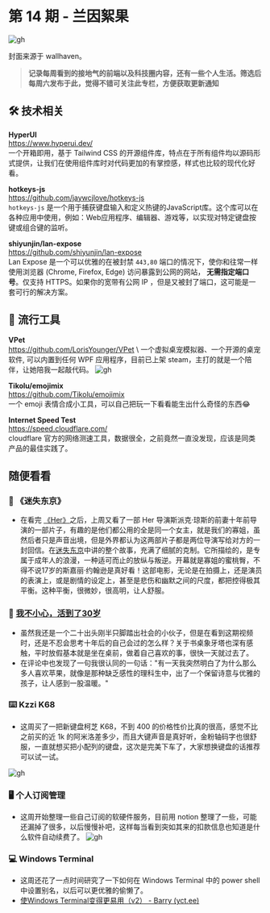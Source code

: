 # 第 14 期 - 兰因絮果
![gh](https://cdn.yct.ee/gh/BarryYangi/ObsStaticData@main/obsidian/1692405999000oqz38n.jpg)

封面来源于 wallhaven。

>**记录每周看到的接地气的前端以及科技圈内容，还有一些个人生活。筛选后每周六发布于此，觉得不错可关注此专栏，方便获取更新通知**

## 🛠️ 技术相关
**HyperUI** \
https://www.hyperui.dev/ \
一个开箱即用，基于 Tailwind CSS 的开源组件库，特点在于所有组件均以源码形式提供，让我们在使用组件库时对代码更加的有掌控感，样式也比较的现代化好看。

**hotkeys-js** \
https://github.com/jaywcjlove/hotkeys-js \
`hotkeys-js` 是一个用于捕获键盘输入和定义热键的JavaScript库。这个库可以在各种应用中使用，例如：Web应用程序、编辑器、游戏等，以实现对特定键盘按键或组合键的监听。

**shiyunjin/lan-expose** \
https://github.com/shiyunjin/lan-expose \
Lan Expose 是一个可以优雅的在被封禁 `443,80` 端口的情况下，使你和往常一样使用浏览器 (Chrome, Firefox, Edge) 访问暴露到公网的网站， **无需指定端口号**。仅支持 HTTPS。如果你的宽带有公网 IP ，但是又被封了端口，这可能是一套可行的解决方案。

## 🧰 流行工具
**VPet** \
https://github.com/LorisYounger/VPet \ 
一个虚拟桌宠模拟器、一个开源的桌宠软件, 可以内置到任何 WPF 应用程序，目前已上架 steam，主打的就是一个陪伴，让她陪我一起敲代码。
![gh](https://cdn.jsdelivr.net/gh/BarryYangi/ObsStaticData@main/obsidian/1692411099000o5c8oi.gif)

**Tikolu/emojimix** \
https://github.com/Tikolu/emojimix \
一个 emoji 表情合成小工具，可以自己把玩一下看看能生出什么奇怪的东西😂

**Internet Speed Test** \
https://speed.cloudflare.com/ \
cloudflare 官方的网络测速工具，数据很全，之前竟然一直没发现，应该是同类产品的最佳实践了。

## 随便看看
### 🎥 《迷失东京》
- 在看完 [《Her》](https://neodb.social/movie/0LlndMsSi8vopNBGKyH3Yv)之后，上周又看了一部 Her 导演斯派克·琼斯的前妻十年前导演的一部片子，有趣的是他们都公用的全是同一个女主，就是我们的寡姐，虽然后者只是声音出境，但是外界都认为这两部片子都是两位导演写给对方的一封回信。在[迷失东京](https://neodb.social/movie/1aHO7VXT2muOnrSktHvexB)中讲的整个故事，充满了细腻的克制。它所描绘的，是专属于成年人的浪漫，一种适可而止的放纵与叛逆。开幕就是寡姐的蜜桃臀，不得不说17岁的斯嘉丽·约翰逊是真好看！这部电影，无论是在拍摄上，还是演员的表演上，或是剧情的设定上，甚至是悲伤和幽默之间的尺度，都把控得极其平衡。这种平衡，很微妙，很高明，让人舒服。

### 📼 [我不小心，活到了30岁](https://www.bilibili.com/video/BV1vV4y1v73h/)
- 虽然我还是一个二十出头刚半只脚踏出社会的小伙子，但是在看到这期视频时，还是不忍会思考十年后的自己会过的怎么样？关于书桌象牙塔也深有感触，平时放假基本就是坐在桌前，做着自己喜欢的事，很快一天就过去了。
- 在评论中也发现了一句我很认同的一句话："有一天我突然明白了为什么那么多人喜欢苹果，就像是那种缺乏感性的理科生中，出了一个保留诗意与优雅的孩子，让人感到一股温暖。"

### ⌨️ Kzzi K68
- 这周买了一把新键盘柯芝 K68，不到 400 的价格性价比真的很高，感觉不比之前买的近 1k 的阿米洛差多少，而且大键声音是真好听，金粉轴码字也很舒服，一直就想买把小配列的键盘，这次是完美下车了，大家想换键盘的话推荐可以试一试。

![gh](https://cdn.jsdelivr.net/gh/BarryYangi/ObsStaticData@main/obsidian/1692415051000s02o1t.png)

### 🖥️ 个人订阅管理
- 这周开始整理一些自己订阅的软硬件服务，目前用 notion 整理了一些，可能还漏掉了很多，以后慢慢补吧，这样每当看到突如其来的扣款信息也知道是什么软件自动续费了。
![gh](https://cdn.jsdelivr.net/gh/BarryYangi/ObsStaticData@main/obsidian/1692415492000mpuozg.png)

### 💻 Windows Terminal
- 这周还花了一点时间研究了一下如何在 Windows Terminal 中的 power shell 中设置别名，以后可以更优雅的偷懒了。
- [使Windows Terminal变得更易用（v2） - Barry (yct.ee)](https://x.yct.ee/wtv2)


